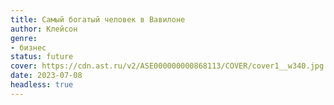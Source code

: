 ```yaml
---
title: Самый богатый человек в Вавилоне
author: Клейсон
genre:
- бизнес
status: future
cover: https://cdn.ast.ru/v2/ASE000000000868113/COVER/cover1__w340.jpg
date: 2023-07-08
headless: true
---
```


